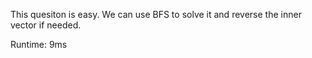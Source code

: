This quesiton is easy. We can use BFS to solve it and reverse the inner vector if needed.

Runtime: 9ms

